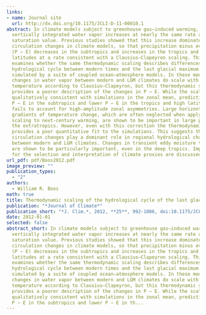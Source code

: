 ```yaml
---
links:
- name: Journal site
  url: http://dx.doi.org/10.1175/JCLI-D-11-00010.1
abstract: In climate models subject to greenhouse gas–induced warming,
  vertically integrated water vapor increases at nearly the same rate as its
  saturation value. Previous studies showed that this increase dominates
  circulation changes in climate models, so that precipitation minus evaporation
  (P − E) decreases in the subtropics and increases in the tropics and high
  latitudes at a rate consistent with a Clausius–Clapeyron scaling. This study
  examines whether the same thermodynamic scaling describes differences in the
  hydrological cycle between modern times and the last glacial maximum (LGM), as
  simulated by a suite of coupled ocean–atmosphere models. In these models,
  changes in water vapor between modern and LGM climates do scale with
  temperature according to Clausius–Clapeyron, but this thermodynamic scaling
  provides a poorer description of the changes in P − E. While the scaling is
  qualitatively consistent with simulations in the zonal mean, predicting higher
  P − E in the subtropics and lower P − E in the tropics and high latitudes, it
  fails to account for high-amplitude zonal asymmetries. Large horizontal
  gradients of temperature change, which are often neglected when applying the
  scaling to next-century warming, are shown to be important in large parts of
  the extratropics. However, even with this correction the thermodynamic scaling
  provides a poor quantitative fit to the simulations. This suggests that
  circulation changes play a dominant role in regional hydrological change
  between modern and LGM climates. Changes in transient eddy moisture transports
  are shown to be particularly important, even in the deep tropics. Implications
  for the selection and interpretation of climate proxies are discussed.
url_pdf: pdf/Boos2012.pdf
image_preview: ""
publication_types:
  - "2"
authors:
  - William R. Boos
math: true
title: Thermodynamic scaling of the hydrological cycle of the last glacial maximum
publication: "*Journal of Climate*"
publication_short: "*J. Clim.*, 2012, **25**, 992-1006, doi:10.1175/JCLI-D-11-00010.1"
date: 2012-01-01
selected: false
abstract_short: In climate models subject to greenhouse gas–induced warming,
  vertically integrated water vapor increases at nearly the same rate as its
  saturation value. Previous studies showed that this increase dominates
  circulation changes in climate models, so that precipitation minus evaporation
  (P − E) decreases in the subtropics and increases in the tropics and high
  latitudes at a rate consistent with a Clausius–Clapeyron scaling. This study
  examines whether the same thermodynamic scaling describes differences in the
  hydrological cycle between modern times and the last glacial maximum (LGM), as
  simulated by a suite of coupled ocean–atmosphere models. In these models,
  changes in water vapor between modern and LGM climates do scale with
  temperature according to Clausius–Clapeyron, but this thermodynamic scaling
  provides a poorer description of the changes in P − E. While the scaling is
  qualitatively consistent with simulations in the zonal mean, predicting higher
  P − E in the subtropics and lower P − E in th...
---
```

